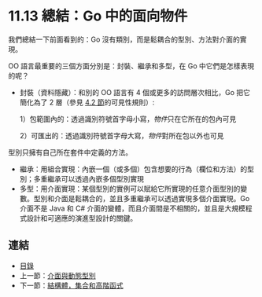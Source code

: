 # 11.13 總結：Go 中的面向物件

我們總結一下前面看到的：Go 沒有類別，而是鬆耦合的型別、方法對介面的實現。

OO 語言最重要的三個方面分別是：封裝、繼承和多型，在 Go 中它們是怎樣表現的呢？

- 封裝（資料隱藏）：和別的 OO 語言有 4 個或更多的訪問層次相比，Go 把它簡化為了 2 層（參見 [4.2 節](04.2.md)的可見性規則）:

	1）包範圍內的：透過識別符號首字母小寫，*物件*只在它所在的包內可見

	2）可匯出的：透過識別符號首字母大寫，*物件*對所在包以外也可見

型別只擁有自己所在套件中定義的方法。

- 繼承：用組合實現：內嵌一個（或多個）包含想要的行為（欄位和方法）的型別；多重繼承可以透過內嵌多個型別實現
- 多型：用介面實現：某個型別的實例可以賦給它所實現的任意介面型別的變數。型別和介面是鬆耦合的，並且多重繼承可以透過實現多個介面實現。Go 介面不是 Java 和 C# 介面的變體，而且介面間是不相關的，並且是大規模程式設計和可適應的演進型設計的關鍵。


## 連結

- [目錄](directory.md)
- 上一節：[介面與動態型別](11.12.md)
- 下一節：[結構體，集合和高階函式](11.14.md)
